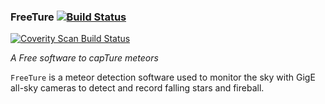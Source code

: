 ### FreeTure [![Build Status](https://travis-ci.org/fripon/freeture.svg?branch=master)](https://travis-ci.org/fripon/freeture)
[![Coverity Scan Build Status](https://scan.coverity.com/projects/6030/badge.svg)](https://scan.coverity.com/projects/6030 "Coverity Badge")

*A Free software to capTure meteors*

`FreeTure` is a meteor detection software used to monitor the sky with GigE all-sky cameras to detect and record falling stars and fireball.
